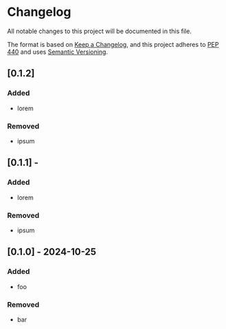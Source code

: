 # Changelog

All notable changes to this project will be documented in this file.

The format is based on [Keep a Changelog](https://keepachangelog.com/en/1.0.0/),
and this project adheres to [PEP 440](https://www.python.org/dev/peps/pep-0440/)
and uses [Semantic Versioning](https://semver.org/spec/v2.0.0.html).


## [0.1.2]

### Added
* lorem

### Removed
* ipsum

## [0.1.1] - 

### Added
* lorem

### Removed
* ipsum

## [0.1.0] - 2024-10-25

### Added
* foo

### Removed
* bar